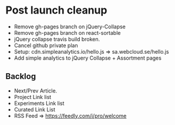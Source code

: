 # Post launch cleanup
- Remove gh-pages branch on jQuery-Collapse
- Remove gh-pages branch on react-sortable
- jQuery collapse travis build broken.
- Cancel github private plan
- Setup: cdn.simpleanalytics.io/hello.js => sa.webcloud.se/hello.js
- Add simple analytics to jQuery Collapse + Assortment pages

## Backlog
- Next/Prev Article.
- Project Link list
- Experiments Link list
- Curated Link List
- RSS Feed => https://feedly.com/i/pro/welcome
